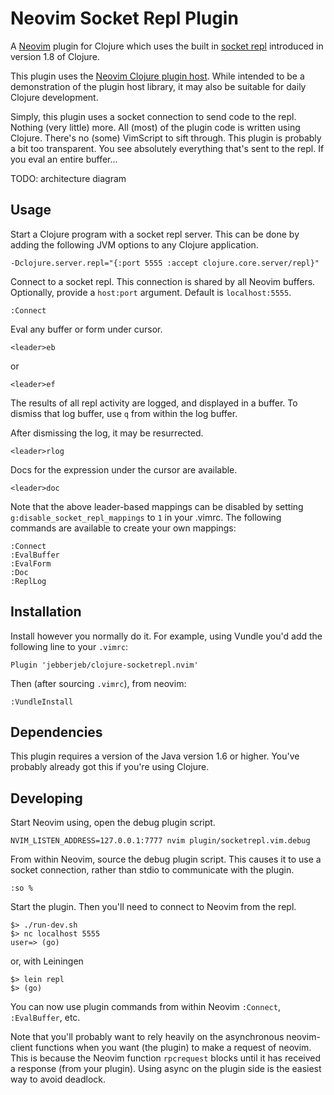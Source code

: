# Neovim Socket Repl Plugin

A [Neovim](https://github.com/neovim/neovim) plugin for Clojure which uses the built in [socket repl](http://clojure.org/reference/repl_and_main#_launching_a_socket_server) introduced in version 1.8 of Clojure.

This plugin uses the [Neovim Clojure plugin host](https://github.com/jebberjeb/neovim-client). While intended to be a demonstration of the plugin host library, it may also be suitable for daily Clojure development.

Simply, this plugin uses a socket connection to send code to the repl. Nothing (very little) more. All (most) of the plugin code is written using Clojure. There's no (some) VimScript to sift through. This plugin is probably a bit too transparent. You see absolutely everything that's sent to the repl. If you eval an entire buffer...

TODO: architecture diagram

## Usage

Start a Clojure program with a socket repl server. This can be done by
adding the following JVM options to any Clojure application.

```
-Dclojure.server.repl="{:port 5555 :accept clojure.core.server/repl}"
```

Connect to a socket repl. This connection is shared by all Neovim buffers.
Optionally, provide a `host:port` argument. Default is `localhost:5555`.

```
:Connect
```

Eval any buffer or form under cursor.

```
<leader>eb
```

or

```
<leader>ef
```

The results of all repl activity are logged, and displayed in a buffer. To
dismiss that log buffer, use `q` from within the log buffer.

After dismissing the log, it may be resurrected.

```
<leader>rlog
```

Docs for the expression under the cursor are available.

```
<leader>doc
```

Note that the above leader-based mappings can be disabled by setting
`g:disable_socket_repl_mappings` to `1` in your .vimrc. The following commands
are available to create your own mappings:

```
:Connect
:EvalBuffer
:EvalForm
:Doc
:ReplLog
```

## Installation

Install however you normally do it. For example, using Vundle you'd add the
following line to your `.vimrc`:

```
Plugin 'jebberjeb/clojure-socketrepl.nvim'
```

Then (after sourcing `.vimrc`), from neovim:

```
:VundleInstall
```

## Dependencies

This plugin requires a version of the Java version 1.6 or higher. You've probably already got this if you're using Clojure.

## Developing

Start Neovim using, open the debug plugin script.

```
NVIM_LISTEN_ADDRESS=127.0.0.1:7777 nvim plugin/socketrepl.vim.debug
```

From within Neovim, source the debug plugin script. This causes it to use
a socket connection, rather than stdio to communicate with the plugin.

```
:so %
```

Start the plugin. Then you'll need to connect to Neovim from the repl.

```
$> ./run-dev.sh
$> nc localhost 5555
user=> (go)
```

or, with Leiningen

```
$> lein repl
$> (go)
```

You can now use plugin commands from within Neovim `:Connect`, `:EvalBuffer`,
etc.

Note that you'll probably want to rely heavily on the asynchronous
neovim-client functions when you want (the plugin) to make a request
of neovim. This is because the Neovim function `rpcrequest` blocks until
it has received a response (from your plugin). Using async on the plugin
side is the easiest way to avoid deadlock.

